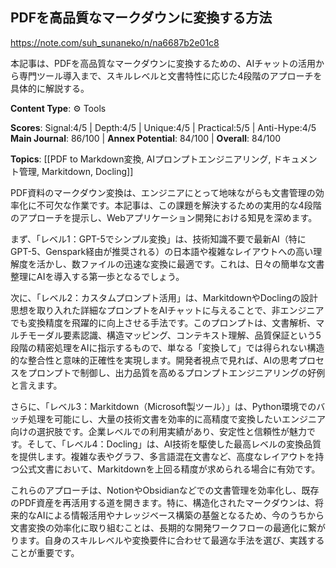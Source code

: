 ## PDFを高品質なマークダウンに変換する方法

https://note.com/suh_sunaneko/n/na6687b2e01c8

本記事は、PDFを高品質なマークダウンに変換するための、AIチャットの活用から専門ツール導入まで、スキルレベルと文書特性に応じた4段階のアプローチを具体的に解説する。

**Content Type**: ⚙️ Tools

**Scores**: Signal:4/5 | Depth:4/5 | Unique:4/5 | Practical:5/5 | Anti-Hype:4/5
**Main Journal**: 86/100 | **Annex Potential**: 84/100 | **Overall**: 84/100

**Topics**: [[PDF to Markdown変換, AIプロンプトエンジニアリング, ドキュメント管理, Markitdown, Docling]]

PDF資料のマークダウン変換は、エンジニアにとって地味ながらも文書管理の効率化に不可欠な作業です。本記事は、この課題を解決するための実用的な4段階のアプローチを提示し、Webアプリケーション開発における知見を深めます。

まず、「レベル1：GPT-5でシンプル変換」は、技術知識不要で最新AI（特にGPT-5、Genspark経由が推奨される）の日本語や複雑なレイアウトへの高い理解度を活かし、数ファイルの迅速な変換に最適です。これは、日々の簡単な文書整理にAIを導入する第一歩となるでしょう。

次に、「レベル2：カスタムプロンプト活用」は、MarkitdownやDoclingの設計思想を取り入れた詳細なプロンプトをAIチャットに与えることで、非エンジニアでも変換精度を飛躍的に向上させる手法です。このプロンプトは、文書解析、マルチモーダル要素認識、構造マッピング、コンテキスト理解、品質保証という5段階の精密処理をAIに指示するもので、単なる「変換して」では得られない構造的な整合性と意味的正確性を実現します。開発者視点で見れば、AIの思考プロセスをプロンプトで制御し、出力品質を高めるプロンプトエンジニアリングの好例と言えます。

さらに、「レベル3：Markitdown（Microsoft製ツール）」は、Python環境でのバッチ処理を可能にし、大量の技術文書を効率的に高精度で変換したいエンジニア向けの選択肢です。企業レベルでの利用実績があり、安定性と信頼性が魅力です。そして、「レベル4：Docling」は、AI技術を駆使した最高レベルの変換品質を提供します。複雑な表やグラフ、多言語混在文書など、高度なレイアウトを持つ公式文書において、Markitdownを上回る精度が求められる場合に有効です。

これらのアプローチは、NotionやObsidianなどでの文書管理を効率化し、既存のPDF資産を再活用する道を開きます。特に、構造化されたマークダウンは、将来的なAIによる情報活用やナレッジベース構築の基盤となるため、今のうちから文書変換の効率化に取り組むことは、長期的な開発ワークフローの最適化に繋がります。自身のスキルレベルや変換要件に合わせて最適な手法を選び、実践することが重要です。